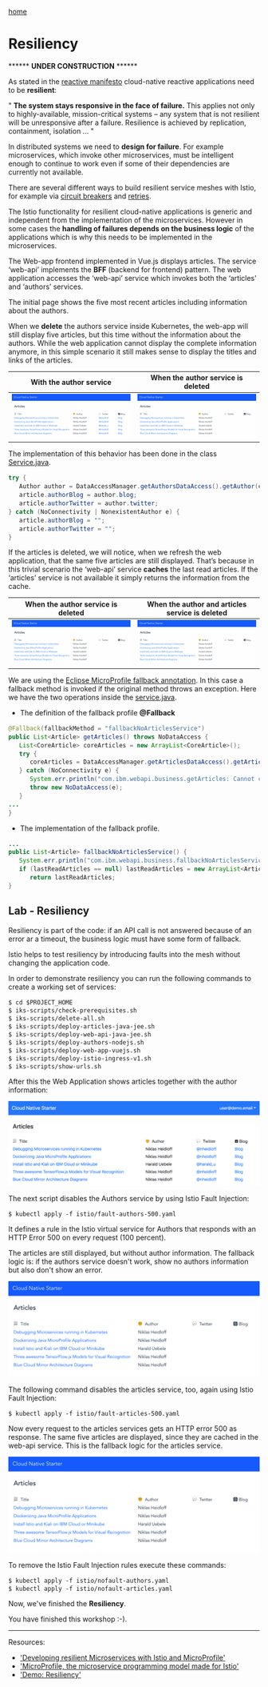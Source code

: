 [home](README.md)
# Resiliency

****** **UNDER CONSTRUCTION** ******

As stated in the [reactive manifesto](https://www.reactivemanifesto.org/) cloud-native reactive applications need to be **resilient**:

" **The system stays responsive in the face of failure.** This applies not only to highly-available, mission-critical systems – any system that is not resilient will be unresponsive after a failure. Resilience is achieved by replication, containment, isolation … "

In distributed systems we need to **design for failure**. For example microservices, which invoke other microservices, must be intelligent enough to continue to work even if some of their dependencies are currently not available.

There are several different ways to build resilient service meshes with Istio, for example via [circuit breakers](https://istio.io/docs/concepts/traffic-management/#circuit-breakers) and [retries](https://istio.io/docs/concepts/traffic-management/#timeouts-and-retries).

The Istio functionality for resilient cloud-native applications is generic and independent from the implementation of the microservices. However in some cases the **handling of failures depends on the business logic** of the applications which is why this needs to be implemented in the microservices.

The Web-app frontend implemented in Vue.js displays articles. The service ‘web-api’ implements the **BFF** (backend for frontend) pattern. The web application accesses the ‘web-api’ service which invokes both the ‘articles’ and ‘authors’ services.

The initial page shows the five most recent articles including information about the authors.

When we **delete** the authors service inside Kubernetes, the web-app will still display five articles, but this time without the information about the authors. While the web application cannot display the complete information anymore, in this simple scenario it still makes sense to display the titles and links of the articles. 

| With the author service   |  When the author service is deleted|
| --- | --- |    
| ![resliency-01](images/resliency-01.png) | ![resliency-02](images/resliency-02.png) |   

The implementation of this behavior has been done in the class [Service.java](/web-api-java-jee/src/main/java/com/ibm/webapi/business/Service.java#L68).

```java
try {
   Author author = DataAccessManager.getAuthorsDataAccess().getAuthor(coreArticle.author);
   article.authorBlog = author.blog;
   article.authorTwitter = author.twitter;
} catch (NoConnectivity | NonexistentAuthor e) {    
   article.authorBlog = "";
   article.authorTwitter = "";
}
```

If the articles is deleted, we will notice, when we refresh the web application, that the same five articles are still displayed. That’s because in this trivial scenario the ‘web-api’ service **caches** the last read articles. If the ‘articles’ service is not available it simply returns the information from the cache.

|  When the author service is deleted   |   When the author and articles service is deleted |
| --- | --- |    
| ![resliency-02](images/resliency-02.png) | ![resliency-02](images/resliency-02.png) | 

We are using the [Eclipse MicroProfile fallback annotation](https://www.openliberty.io/guides/microprofile-fallback.html). In this case a fallback method is invoked if the original method throws an exception. Here we have the two operations inside the [service.java](classweb-api-java-jee/src/main/java/com/ibm/webapi/business/Service.java#L45).

* The definition of the fallback profile **@Fallback**

```java
@Fallback(fallbackMethod = "fallbackNoArticlesService")
public List<Article> getArticles() throws NoDataAccess {
   List<CoreArticle> coreArticles = new ArrayList<CoreArticle>();   
   try {
      coreArticles = DataAccessManager.getArticlesDataAccess().getArticles(5);                          
   } catch (NoConnectivity e) {
      System.err.println("com.ibm.webapi.business.getArticles: Cannot connect to articles service");
      throw new NoDataAccess(e);
   }
...
} 
```
* The implementation of the fallback profile.

```java
...
public List<Article> fallbackNoArticlesService() {
   System.err.println("com.ibm.webapi.business.fallbackNoArticlesService: Cannot connect to articles service");
   if (lastReadArticles == null) lastReadArticles = new ArrayList<Article>();
      return lastReadArticles;
}
```

## Lab - Resiliency

Resiliency is part of the code: if an API call is not answered because of an error ar a timeout, the business logic must have some form of fallback. 

Istio helps to test resiliency by introducing faults into the mesh without changing the application code. 

In order to demonstrate resiliency you can run the following commands to create a working set of services:

```
$ cd $PROJECT_HOME
$ iks-scripts/check-prerequisites.sh
$ iks-scripts/delete-all.sh
$ iks-scripts/deploy-articles-java-jee.sh
$ iks-scripts/deploy-web-api-java-jee.sh
$ iks-scripts/deploy-authors-nodejs.sh
$ iks-scripts/deploy-web-app-vuejs.sh
$ iks-scripts/deploy-istio-ingress-v1.sh
$ iks-scripts/show-urls.sh
```

After this the Web Application shows articles together with the author information:

<kbd><img src="../images/web-app.png" /></kbd>

The next script disables the Authors service by using Istio Fault Injection:

```
$ kubectl apply -f istio/fault-authors-500.yaml
```

It defines a rule in the Istio virtual service for Authors that responds with an HTTP Error 500 on every request (100 percent).

The articles are still displayed, but without author information. The fallback logic is: if the authors service doesn't work, show no authors information but also don't show an error. 

<kbd><img src="../images/web-app-no-authors.png" /></kbd>

The following command disables the articles service, too, again using Istio Fault Injection:

```
$ kubectl apply -f istio/fault-articles-500.yaml
```

Now every request to the articles services gets an HTTP error 500 as response. The same five articles are displayed, since they are cached in the web-api service. This is the fallback logic for the articles service.

<kbd><img src="../images/web-app-no-authors.png" /></kbd>

To remove the Istio Fault Injection rules execute these commands:

```
$ kubectl apply -f istio/nofault-authors.yaml
$ kubectl apply -f istio/nofault-articles.yaml
```


Now, we've finished the **Resiliency**.

You have finished this workshop :-).

---

Resources:

* ['Developing resilient Microservices with Istio and MicroProfile'](http://heidloff.net/article/resiliency-microservice-microprofile-java-istio)
* ['MicroProfile, the microservice programming model made for Istio'](https://www.eclipse.org/community/eclipse_newsletter/2018/september/MicroProfile_istio.php)
* ['Demo: Resiliency'](../documentation/DemoResiliency.md)

